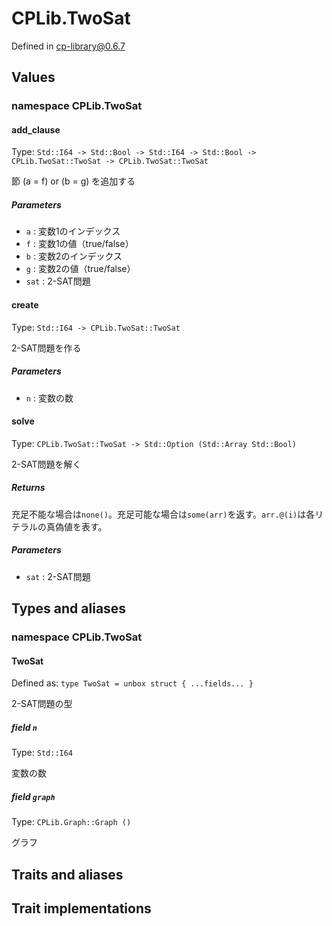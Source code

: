 # CPLib.TwoSat

Defined in cp-library@0.6.7

## Values

### namespace CPLib.TwoSat

#### add_clause

Type: `Std::I64 -> Std::Bool -> Std::I64 -> Std::Bool -> CPLib.TwoSat::TwoSat -> CPLib.TwoSat::TwoSat`

節 (a = f) or (b = g) を追加する

##### Parameters

- `a` : 変数1のインデックス
- `f` : 変数1の値（true/false）
- `b` : 変数2のインデックス
- `g` : 変数2の値（true/false）
- `sat` : 2-SAT問題

#### create

Type: `Std::I64 -> CPLib.TwoSat::TwoSat`

2-SAT問題を作る

##### Parameters

- `n` : 変数の数

#### solve

Type: `CPLib.TwoSat::TwoSat -> Std::Option (Std::Array Std::Bool)`

2-SAT問題を解く

##### Returns

充足不能な場合は`none()`。充足可能な場合は`some(arr)`を返す。`arr.@(i)`は各リテラルの真偽値を表す。

##### Parameters

- `sat` : 2-SAT問題

## Types and aliases

### namespace CPLib.TwoSat

#### TwoSat

Defined as: `type TwoSat = unbox struct { ...fields... }`

2-SAT問題の型

##### field `n`

Type: `Std::I64`

変数の数

##### field `graph`

Type: `CPLib.Graph::Graph ()`

グラフ

## Traits and aliases

## Trait implementations